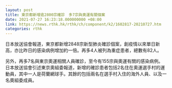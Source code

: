 ```yaml
---
layout: post
title: 東京都新增逾2800宗確診　多7宗與奧運有關個案
date: 2021-07-27 16:23:18.000000000 +08:00
link: https://news.rthk.hk/rthk/ch/component/k2/1602817-20210727.htm
categories: rthk
---
```


日本放送協會報道，東京都新增2848宗新型肺炎確診個案，創疫情以來單日新高，亦比昨日的感染病例增加約一倍。再多4人被列為重症患者，總數有82人。

另外，再多7名與東京奧運相關人員確診，至今有155宗與奧運有關的感染病例。日本放送協會引述東京奧組委報道，新增的確診患者包括2名住在奧運選手村的運動員，其中一人是荷蘭網球手。其餘的包括兩名在選手村入住的海外人員、以及一名奧組委成員。
